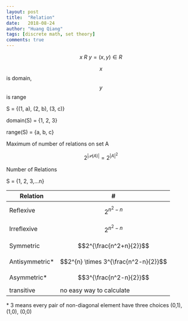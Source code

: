 ```yaml
---
layout: post
title:  "Relation"
date:   2018-08-24
author: "Huang Qiang"
tags: [discrete math, set theory]
comments: true
---
```


$$x\ R\ y = (x, y) \in R$$

$$x$$ is domain, $$y$$ is range

S = {(1, a), (2, b), (3, c)}

domain(S) = {1, 2, 3}

range(S) = {a, b, c}

Maximum of number of relations on set A

$$2^{|\mathcal{P}(A)|} = 2^{|A|^{2}}$$

Number of Relations

S = {1, 2, 3,...n}

Relation | #
--- |---
Reflexive   | $$2^{n^2-n}$$
Irreflexive | $$2^{n^2-n}$$
Symmetric   | $$2^{\frac{n^2+n}{2}}$$
Antisymmetric*   | $$2^{n} \times 3^{\frac{n^2-n}{2}}$$
Asymmetric*   | $$3^{\frac{n^2-n}{2}}$$
transitive | no easy way to calculate

\* 3 means every pair of non-diagonal element have three choices (0,1), (1,0), (0,0)